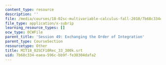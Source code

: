 ```yaml
---
content_type: resource
description: ''
file: /media/courses/18-02sc-multivariable-calculus-fall-2010/7b68c334eaea596cbb9ffe38304dafa2_MIT18_02SCF10Rec_33_300k.vtt
file_type: application/x-subrip
learning_resource_types: []
ocw_type: OCWFile
parent_title: 'Session 49: Exchanging the Order of Integration'
parent_type: CourseSection
resourcetype: Other
title: MIT18_02SCF10Rec_33_300k.srt
uid: 7b68c334-eaea-596c-bb9f-fe38304dafa2
---
```

